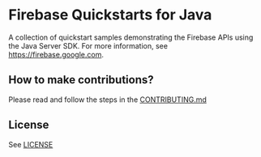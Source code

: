 # Firebase Quickstarts for Java

A collection of quickstart samples demonstrating the Firebase APIs using the Java Server SDK. For more information, see https://firebase.google.com.

## How to make contributions?
Please read and follow the steps in the [CONTRIBUTING.md](CONTRIBUTING.md)

## License
See [LICENSE](LICENSE)
